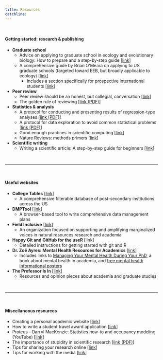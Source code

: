 ```yaml
---
title: Resources
catchline:
---
```


</br>

#### Getting started: research & publishing
* **Graduate school**
  + Advice on applying to graduate school in ecology and evolutionary biology: How to prepare and a step-by-step guide [[link](https://esajournals.onlinelibrary.wiley.com/doi/full/10.1002/bes2.1917)]
  + A comprehensive guide by Brian O’Meara on applying to US graduate schools (targeted toward EEB, but broadly applicable to ecology) [[link](https://applyingtoeeb.info/)]
    - Includes a section specifically for prospective international students [[link](https://applyingtoeeb.info/marcondes_intl.html)]
* **Peer review**
  + Peer review should be an honest, but collegial, conversation [[link](https://www.nature.com/articles/d41586-020-01622-z)]
  + The golden rule of reviewing [[link (PDF)](https://www.journals.uchicago.edu/doi/pdf/10.1086/598847)]
* **Statistics & analysis**
  + A protocol for conducting and presenting results of regression-type analyses [[link (PDF)](https://besjournals.onlinelibrary.wiley.com/doi/pdf/10.1111/2041-210X.12577)]
  + A protocol for data exploration to avoid common statistical problems [[link (PDF)](https://besjournals.onlinelibrary.wiley.com/doi/pdf/10.1111/j.2041-210X.2009.00001.x)]
  + Good enough practices in scientific computing [[link](https://journals.plos.org/ploscompbiol/article?id=10.1371/journal.pcbi.1005510)]
  + Nature Reviews: methods primers [[link](https://www.nature.com/nrmp/)]
* **Scientific writing**
  + Writing a scientific article: A step-by-step guide for beginners [[link](https://doi.org/10.1016/j.eurger.2015.08.005)]

</br>

___

</br>

#### Useful websites
* **College Tables** [[link](https://collegetables.info/)]
  + A comprehensive filterable database of post-secondary institutions across the US
* **DMPTool** [[link](http://dmptool.org/)]
  + A browser-based tool to write comprehensive data management plans
* **Field Inclusive** [[link](https://www.fieldinclusive.org/)]
  + An organization focused on supporting and amplifying marginalized voices in natural resources research and academia
* **Happy Git and GitHub for the useR** [[link](https://happygitwithr.com/)]
  + Detailed instructions for getting started with git and R
* **Dr. Zoë Ayres: Mental Health Resources for Academics** [[link](https://www.zjayres.com/)]
  + Includes links to [Managing Your Mental Health During Your PhD](https://link.springer.com/book/10.1007/978-3-031-14194-2), a book about mental health in academia, and [free mental health informational posters](https://www.zjayres.com/posters)
* **The Professor Is In** [[link](https://theprofessorisin.com/)]
  + Resources and opinion pieces about academia and graduate studies
  
</br>

___

</br>

#### Miscellaneous resources
* Creating a personal academic website [[link](https://peerrecognized.com/website/)]
* How to write a student travel award application [[link](https://wildlifesnpits.wordpress.com/2016/06/13/how-to-write-a-student-travel-award-application/)]
* Proteus - Darryl MacKenzie: Statistics how-to and occupancy modeling (YouTube) [[link](https://www.youtube.com/user/ProteusWRC/)]
* The importance of stupidity in scientific research [[link (PDF)](https://web.stanford.edu/~fukamit/schwartz-2008.pdf)]
* Tips for sharing your research online [[link](https://blogs.biomedcentral.com/bmcblog/2017/10/18/10-tips-for-promoting-your-research-online/)]
* Tips for working with the media [[link](https://news.umich.edu/for-faculty/tips-for-working-with-the-media/)]

</br>

